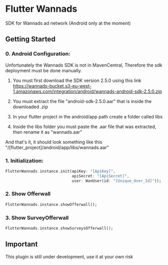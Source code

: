 # Flutter Wannads

SDK for Wannads ad network (Android only at the moment)
## Getting Started

### 0. Android Configuration:

Unfortunately the Wannads SDK is not in MavenCentral, Therefore the sdk deployment must be done manually.

1. You must first download the SDK version 2.5.0 using this link https://wannads-bucket.s3-eu-west-1.amazonaws.com/integration/android/wannads-android-sdk-2.5.0.zip

2. You must extract the file "android-sdk-2.5.0.aar" that is inside the downloaded .zip

3. In your flutter project in the android/app path create a folder called libs

4. Inside the libs folder you must paste the .aar file that was extracted, then rename it as "wannads.aar"

And that's it, it should look something like this "/[flutter_project]/android/app/libs/wannads.aar"

### 1. Initialization:

```dart
FlutterWannads.instance.init(apiKey: "[ApiKey]", 
                             apiSecret: "[ApiSecret]",             
                             user: WanUser(id: "[Unique_User_Id]"));
```

### 2. Show Offerwall

```dart
FlutterWannads.instance.showOfferwall();
```

### 3. Show SurveyOfferwall

```dart
FlutterWannads.instance.showSurveysOfferwall();
```

## Important
This plugin is still under development, use it at your own risk

